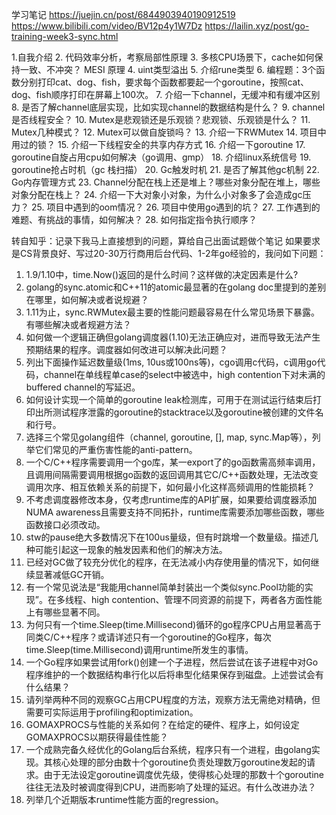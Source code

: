 学习笔记
https://juejin.cn/post/6844903940190912519
https://www.bilibili.com/video/BV12p4y1W7Dz
https://lailin.xyz/post/go-training-week3-sync.html

1.自我介绍
2. 代码效率分析，考察局部性原理
3. 多核CPU场景下，cache如何保持一致、不冲突？ MESI 原理
4. uint类型溢出
5. 介绍rune类型
6. 编程题：3个函数分别打印cat、dog、fish，要求每个函数都要起一个goroutine，按照cat、dog、fish顺序打印在屏幕上100次。
7. 介绍一下channel，无缓冲和有缓冲区别
8. 是否了解channel底层实现，比如实现channel的数据结构是什么？
9. channel是否线程安全？
10. Mutex是悲观锁还是乐观锁？悲观锁、乐观锁是什么？
11. Mutex几种模式？
12. Mutex可以做自旋锁吗？
13. 介绍一下RWMutex
14. 项目中用过的锁？
15. 介绍一下线程安全的共享内存方式
16. 介绍一下goroutine
17. goroutine自旋占用cpu如何解决（go调用、gmp）
18. 介绍linux系统信号
19. goroutine抢占时机（gc 栈扫描）
20. Gc触发时机
21. 是否了解其他gc机制
22. Go内存管理方式
23. Channel分配在栈上还是堆上？哪些对象分配在堆上，哪些对象分配在栈上？
24. 介绍一下大对象小对象，为什么小对象多了会造成gc压力？
25. 项目中遇到的oom情况？
26. 项目中使用go遇到的坑？
27. 工作遇到的难题、有挑战的事情，如何解决？
28. 如何指定指令执行顺序？


转自知乎：记录下我马上直接想到的问题，算给自己出面试题做个笔记
如果要求是CS背景良好、写过20-30万行商用后台代码、1-2年go经验的，我问如下问题：
1.  1.9/1.10中，time.Now()返回的是什么时间？这样做的决定因素是什么?
  2.  golang的sync.atomic和C++11的atomic最显著的在golang doc里提到的差别在哪里，如何解决或者说规避？
  3.  1.11为止，sync.RWMutex最主要的性能问题最容易在什么常见场景下暴露。有哪些解决或者规避方法？
  4.  如何做一个逻辑正确但golang调度器(1.10)无法正确应对，进而导致无法产生预期结果的程序。调度器如何改进可以解决此问题？
  5.  列出下面操作延迟数量级(1ms, 10us或100ns等)，cgo调用c代码，c调用go代码，channel在单线程单case的select中被选中，high contention下对未满的buffered channel的写延迟。
  6.  如何设计实现一个简单的goroutine leak检测库，可用于在测试运行结束后打印出所测试程序泄露的goroutine的stacktrace以及goroutine被创建的文件名和行号。
  7.  选择三个常见golang组件（channel, goroutine, [], map, sync.Map等），列举它们常见的严重伤害性能的anti-pattern。
  8.  一个C/C++程序需要调用一个go库，某一export了的go函数需高频率调用，且调用间隔需要调用根据go函数的返回调用其它C/C++函数处理，无法改变调用次序、相互依赖关系的前提下，如何最小化这样高频调用的性能损耗？
  9.  不考虑调度器修改本身，仅考虑runtime库的API扩展，如果要给调度器添加NUMA awareness且需要支持不同拓扑，runtime库需要添加哪些函数，哪些函数接口必须改动。
  10.  stw的pause绝大多数情况下在100us量级，但有时跳增一个数量级。描述几种可能引起这一现象的触发因素和他们的解决方法。
  11.  已经对GC做了较充分优化的程序，在无法减小内存使用量的情况下，如何继续显著减低GC开销。
  12.  有一个常见说法是“我能用channel简单封装出一个类似sync.Pool功能的实现”。在多线程、high contention、管理不同资源的前提下，两者各方面性能上有哪些显著不同。
  13.  为何只有一个time.Sleep(time.Millisecond)循环的go程序CPU占用显著高于同类C/C++程序？或请详述只有一个goroutine的Go程序，每次time.Sleep(time.Millisecond)调用runtime所发生的事情。
  14.  一个Go程序如果尝试用fork()创建一个子进程，然后尝试在该子进程中对Go程序维护的一个数据结构串行化以后将串型化结果保存到磁盘。上述尝试会有什么结果？
  15.  请列举两种不同的观察GC占用CPU程度的方法，观察方法无需绝对精确，但需要可实际运用于profiling和optimization。
  16.  GOMAXPROCS与性能的关系如何？在给定的硬件、程序上，如何设定GOMAXPROCS以期获得最佳性能？
  17.  一个成熟完备久经优化的Golang后台系统，程序只有一个进程，由golang实现。其核心处理的部分由数十个goroutine负责处理数万goroutine发起的请求。由于无法设定goroutine调度优先级，使得核心处理的那数十个goroutine往往无法及时被调度得到CPU，进而影响了处理的延迟。有什么改进办法？
  18.  列举几个近期版本runtime性能方面的regression。